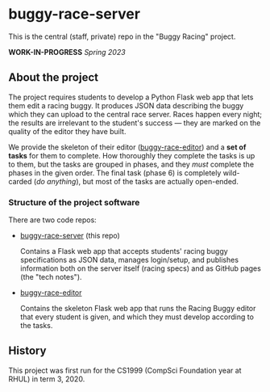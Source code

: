# buggy-race-server

This is the central (staff, private) repo in the "Buggy Racing" project.

**WORK-IN-PROGRESS** _Spring 2023_

## About the project

The project requires students to develop a Python Flask web app that lets them
edit a racing buggy. It produces JSON data
describing the buggy which they can upload to the central race server. Races
happen every night; the results are irrelevant to the student's success — they
are marked on the quality of the editor they have built.

We provide the skeleton of their editor
([buggy-race-editor](https://github.com/buggyrace/buggy-race-editor))
and a **set of tasks** for them to complete. How thoroughly they complete
the tasks is up to them, but the tasks are grouped in phases, and they _must_
complete the phases in the given order. The final task (phase 6) is completely
wild-carded (_do anything_), but most of the tasks are actually open-ended.


### Structure of the project software

There are two code repos:

* [buggy-race-server](https://github.com/buggyrace/buggy-race-server) (this repo)

  Contains a Flask web app that accepts students' racing buggy specifications
  as JSON data, manages login/setup, and publishes information both on the
  server itself (racing specs) and as GitHub pages (the "tech notes").

* [buggy-race-editor](https://github.com/buggyrace/buggy-race-editor)

   Contains the skeleton Flask web app that runs the Racing Buggy editor that
   every student is given, and which they must develop according to the tasks.

## History

This project was first run for the CS1999 (CompSci Foundation year at RHUL)
in term 3, 2020.

